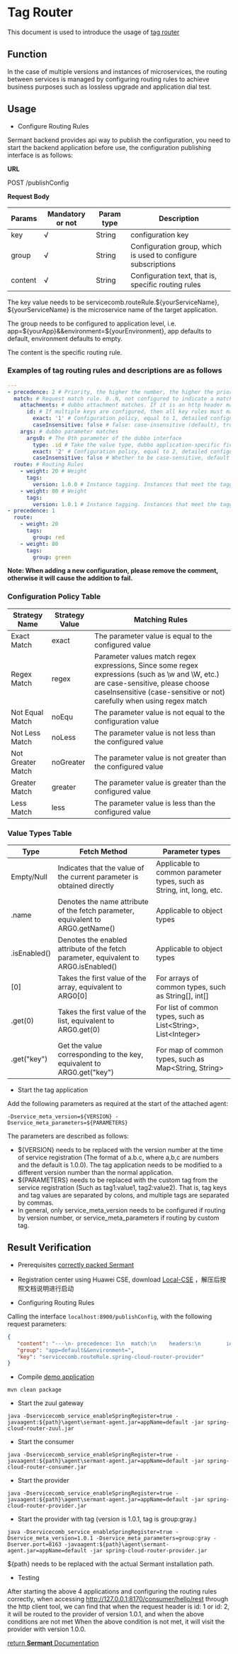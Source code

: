 # Tag Router

This document is used to introduce the usage of [tag router](https://github.com/huaweicloud/Sermant/tree/develop/sermant-plugins/sermant-router)

## Function

In the case of multiple versions and instances of microservices, the routing between services is managed by configuring routing rules to achieve business purposes such as lossless upgrade and application dial test.

## Usage

- Configure Routing Rules

Sermant backend provides api way to publish the configuration, you need to start the backend application before use, the configuration publishing interface is as follows: 

**URL**

POST /publishConfig

**Request Body**

|Params|Mandatory or not|Param type|Description
|---|---|---|---|
|key|√|String|configuration key|
|group|√|String|Configuration group, which is used to configure subscriptions|
|content|√|String|Configuration text, that is, specific routing rules|

The key value needs to be servicecomb.routeRule.${yourServiceName}, ${yourServiceName} is the microservice name of the target application.

The group needs to be configured to application level, i.e. app=${yourApp}&&environment=${yourEnvironment}, app defaults to default, environment defaults to empty.

The content is the specific routing rule.

### Examples of tag routing rules and descriptions are as follows

```yaml
---
- precedence: 2 # Priority, the higher the number, the higher the priority.
  match: # Request match rule. 0..N, not configured to indicate a match. Only one attachments/headers/args are allowed per match rule.
    attachments: # dubbo attachment matches. If it is an http header match, you need to configure it as headers.
      id: # If multiple keys are configured, then all key rules must match the request.
        exact: '1' # Configuration policy, equal to 1, detailed configuration policy refer to the configuration policy table.
        caseInsensitive: false # false: case-insensitive (default), true: case-sensitive. When configured to false, it will be converted to uppercase uniformly for comparison.
    args: # dubbo parameter matches
      args0: # The 0th parameter of the dubbo interface
        type: .id # Take the value type, dubbo application-specific field, the 0th parameter is an entity, get its id property value, if the parameter type is int, String and other common types, it is not necessary to fill in the value, all the value types see the table of value types.
        exact: '2' # Configuration policy, equal to 2, detailed configuration policy refer to the configuration policy table.
        caseInsensitive: false # Whether to be case-sensitive, default is false, case-sensitive.
  route: # Routing Rules
    - weight: 20 # Weight
      tags:
        version: 1.0.0 # Instance tagging. Instances that meet the tagging criteria are placed in this group.
    - weight: 80 # Weight
      tags:
        version: 1.0.1 # Instance tagging. Instances that meet the tagging criteria are placed in this group.
- precedence: 1
  route:
    - weight: 20
      tags:
        group: red
    - weight: 80
      tags:
        group: green
```

**Note: When adding a new configuration, please remove the comment, otherwise it will cause the addition to fail.**

### Configuration Policy Table

|Strategy Name|Strategy Value|Matching Rules|
|---|---|---|
|Exact Match|exact|The parameter value is equal to the configured value|
|Regex Match|regex|Parameter values match regex expressions, Since some regex expressions (such as \w and \W, etc.) are case-sensitive, please choose caseInsensitive (case-sensitive or not) carefully when using regex match|
|Not Equal Match|noEqu|The parameter value is not equal to the configuration value|
|Not Less Match|noLess|The parameter value is not less than the configured value|
|Not Greater Match|noGreater|The parameter value is not greater than the configured value|
|Greater Match|greater|The parameter value is greater than the configured value|
|Less Match|less|The parameter value is less than the configured value|

### Value Types Table

|Type|Fetch Method|Parameter types|
|---|---|---|
|Empty/Null|Indicates that the value of the current parameter is obtained directly|Applicable to common parameter types, such as String, int, long, etc.|
|.name|Denotes the name attribute of the fetch parameter, equivalent to ARG0.getName()|Applicable to object types|
|.isEnabled()|Denotes the enabled attribute of the fetch parameter, equivalent to ARG0.isEnabled()|Applicable to object types|
|[0]|Takes the first value of the array, equivalent to ARG0[0]|For arrays of common types, such as String[], int[]|
|.get(0)|Takes the first value of the list, equivalent to ARG0.get(0)|For list of common types, such as List\<String>, List\<Integer>|
|.get("key")|Get the value corresponding to the key, equivalent to ARG0.get("key")|For map of common types, such as Map<String, String>|

- Start the tag application

Add the following parameters as required at the start of the attached agent: 

```
-Dservice_meta_version=${VERSION} -Dservice_meta_parameters=${PARAMETERS}
```

The parameters are described as follows: 

- ${VERSION} needs to be replaced with the version number at the time of service registration (The format of a.b.c, where a,b,c are numbers and the default is 1.0.0). The tag application needs to be modified to a different version number than the normal application.
- ${PARAMETERS} needs to be replaced with the custom tag from the service registration (Such as tag1:value1, tag2:value2). That is, tag keys and tag values are separated by colons, and multiple tags are separated by commas.
- In general, only service_meta_version needs to be configured if routing by version number, or service_meta_parameters if routing by custom tag.

## Result Verification

- Prerequisites [correctly packed Sermant](../document/UserGuide/README.md#packaging-steps)

- Registration center using Huawei CSE, download [Local-CSE](https://support.huaweicloud.com/devg-cse/cse_devg_0036.html) ，解压后按照文档说明进行启动

- Configuring Routing Rules

Calling the interface `localhost:8900/publishConfig`, with the following request parameters:

```json
{
   "content": "---\n- precedence: 1\n  match:\n    headers:\n        id:\n          exact: '1'\n          caseInsensitive: false\n  route:\n    - tags:\n        group: gray\n      weight: 100\n- precedence: 2\n  match:\n    headers:\n        id:\n          exact: '2'\n          caseInsensitive: false\n  route:\n    - tags:\n        version: 1.0.1\n      weight: 100", 
   "group": "app=default&&environment=", 
   "key": "servicecomb.routeRule.spring-cloud-router-provider"
}
```

- Compile [demo application](https://github.com/huaweicloud/Sermant-examples/tree/main/router-demo/spring-cloud-router-demo)

```shell
mvn clean package
```

- Start the zuul gateway

```shell
java -Dservicecomb_service_enableSpringRegister=true -javaagent:${path}\agent\sermant-agent.jar=appName=default -jar spring-cloud-router-zuul.jar
```

- Start the consumer

```shell
java -Dservicecomb_service_enableSpringRegister=true -javaagent:${path}\agent\sermant-agent.jar=appName=default -jar spring-cloud-router-consumer.jar
```

- Start the provider

```shell
java -Dservicecomb_service_enableSpringRegister=true -javaagent:${path}\agent\sermant-agent.jar=appName=default -jar spring-cloud-router-provider.jar
```

- Start the provider with tag (version is 1.0.1, tag is group:gray.)

```shell
java -Dservicecomb_service_enableSpringRegister=true -Dservice_meta_version=1.0.1 -Dservice_meta_parameters=group:gray -Dserver.port=8163 -javaagent:${path}\agent\sermant-agent.jar=appName=default -jar spring-cloud-router-provider.jar
```

${path} needs to be replaced with the actual Sermant installation path.

- Testing

After starting the above 4 applications and configuring the routing rules correctly, when accessing <http://127.0.0.1:8170/consumer/hello/rest> through the http client tool, we can find that when the request header is id: 1 or id: 2, it will be routed to the provider of version 1.0.1, and when the above conditions are not met When the above condition is not met, it will visit the provider with version 1.0.0.

[return **Sermant** Documentation](../document/UserGuide/README.md)